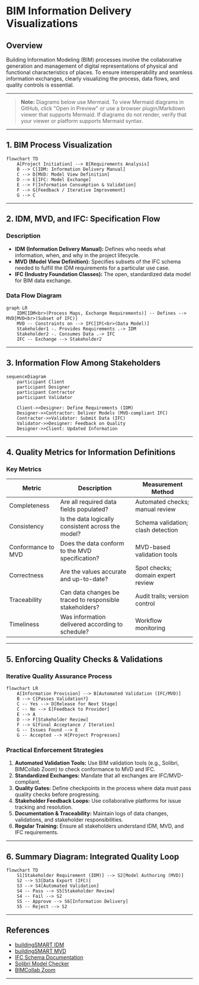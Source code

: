 # BIM Information Delivery Visualizations

## Overview

Building Information Modeling (BIM) processes involve the collaborative generation and management of digital representations of physical and functional characteristics of places. To ensure interoperability and seamless information exchanges, clearly visualizing the process, data flows, and quality controls is essential.

---

> **Note:** Diagrams below use Mermaid. To view Mermaid diagrams in GitHub, click "Open in Preview" or use a browser plugin/Markdown viewer that supports Mermaid. If diagrams do not render, verify that your viewer or platform supports Mermaid syntax.

---

## 1. BIM Process Visualization

```mermaid
flowchart TD
    A[Project Initiation] --> B[Requirements Analysis]
    B --> C[IDM: Information Delivery Manual]
    C --> D[MVD: Model View Definition]
    D --> E[IFC: Model Exchange]
    E --> F[Information Consumption & Validation]
    F --> G[Feedback / Iterative Improvement]
    G --> C
```

---

## 2. IDM, MVD, and IFC: Specification Flow

### Description

- **IDM (Information Delivery Manual):** Defines who needs what information, when, and why in the project lifecycle.
- **MVD (Model View Definition):** Specifies subsets of the IFC schema needed to fulfill the IDM requirements for a particular use case.
- **IFC (Industry Foundation Classes):** The open, standardized data model for BIM data exchange.

### Data Flow Diagram

```mermaid
graph LR
    IDM[IDM<br>(Process Maps, Exchange Requirements)] -- Defines --> MVD[MVD<br>(Subset of IFC)]
    MVD -- Constraints on --> IFC[IFC<br>(Data Model)]
    Stakeholder1 -. Provides Requirements .-> IDM
    Stakeholder2 -. Consumes Data .-> IFC
    IFC -- Exchange --> Stakeholder2
```

---

## 3. Information Flow Among Stakeholders

```mermaid
sequenceDiagram
    participant Client
    participant Designer
    participant Contractor
    participant Validator

    Client->>Designer: Define Requirements (IDM)
    Designer->>Contractor: Deliver Models (MVD-compliant IFC)
    Contractor->>Validator: Submit Data (IFC)
    Validator->>Designer: Feedback on Quality
    Designer->>Client: Updated Information
```

---

## 4. Quality Metrics for Information Definitions

### Key Metrics

| Metric                   | Description                                            | Measurement Method                |
|--------------------------|-------------------------------------------------------|-----------------------------------|
| Completeness             | Are all required data fields populated?                | Automated checks; manual review   |
| Consistency              | Is the data logically consistent across the model?     | Schema validation; clash detection|
| Conformance to MVD       | Does the data conform to the MVD specification?        | MVD-based validation tools        |
| Correctness              | Are the values accurate and up-to-date?                | Spot checks; domain expert review |
| Traceability             | Can data changes be traced to responsible stakeholders?| Audit trails; version control     |
| Timeliness               | Was information delivered according to schedule?       | Workflow monitoring               |

---

## 5. Enforcing Quality Checks & Validations

### Iterative Quality Assurance Process

```mermaid
flowchart LR
    A[Information Provision] --> B[Automated Validation (IFC/MVD)]
    B --> C{Passes Validation?}
    C -- Yes --> D[Release for Next Stage]
    C -- No --> E[Feedback to Provider]
    E --> A
    D --> F[Stakeholder Review]
    F --> G[Final Acceptance / Iteration]
    G -- Issues Found --> E
    G -- Accepted --> H[Project Progresses]
```

### Practical Enforcement Strategies

1. **Automated Validation Tools:** Use BIM validation tools (e.g., Solibri, BIMCollab Zoom) to check conformance to MVD and IFC.
2. **Standardized Exchanges:** Mandate that all exchanges are IFC/MVD-compliant.
3. **Quality Gates:** Define checkpoints in the process where data must pass quality checks before progressing.
4. **Stakeholder Feedback Loops:** Use collaborative platforms for issue tracking and resolution.
5. **Documentation & Traceability:** Maintain logs of data changes, validations, and stakeholder responsibilities.
6. **Regular Training:** Ensure all stakeholders understand IDM, MVD, and IFC requirements.

---

## 6. Summary Diagram: Integrated Quality Loop

```mermaid
flowchart TD
    S1[Stakeholder Requirement (IDM)] --> S2[Model Authoring (MVD)]
    S2 --> S3[Data Export (IFC)]
    S3 --> S4[Automated Validation]
    S4 -- Pass --> S5[Stakeholder Review]
    S4 -- Fail --> S2
    S5 -- Approve --> S6[Information Delivery]
    S5 -- Reject --> S2
```

---

## References

- [buildingSMART IDM](https://www.buildingsmart.org/standards/idm/)
- [buildingSMART MVD](https://www.buildingsmart.org/standards/mvd/)
- [IFC Schema Documentation](https://technical.buildingsmart.org/standards/ifc/)
- [Solibri Model Checker](https://www.solibri.com/)
- [BIMCollab Zoom](https://www.bimcollab.com/en/solutions/zoom/)

---
